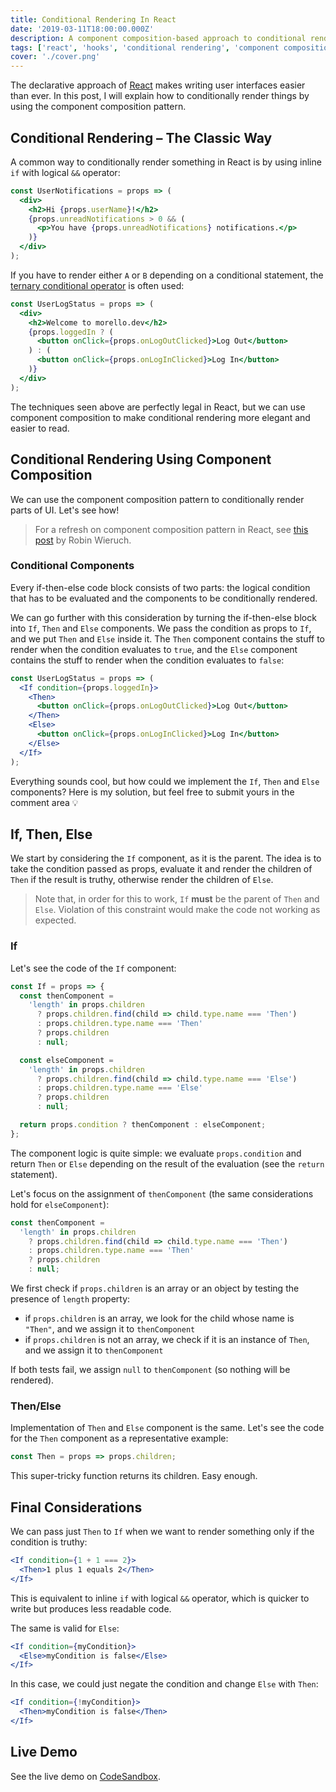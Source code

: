 ```yaml
---
title: Conditional Rendering In React
date: '2019-03-11T18:00:00.000Z'
description: A component composition-based approach to conditional rendering.
tags: ['react', 'hooks', 'conditional rendering', 'component composition']
cover: './cover.png'
---
```


The declarative approach of [React](https://reactjs.org) makes writing user interfaces easier than ever. In this post, I will explain how to conditionally render things by using the component composition pattern.

## Conditional Rendering – The Classic Way

A common way to conditionally render something in React is by using inline `if` with logical `&&` operator:

```jsx
const UserNotifications = props => (
  <div>
    <h2>Hi {props.userName}!</h2>
    {props.unreadNotifications > 0 && (
      <p>You have {props.unreadNotifications} notifications.</p>
    )}
  </div>
);
```

If you have to render either `A` or `B` depending on a conditional statement, the [ternary conditional operator](https://developer.mozilla.org/en-US/docs/Web/JavaScript/Reference/Operators/Conditional_Operator) is often used:

```jsx
const UserLogStatus = props => (
  <div>
    <h2>Welcome to morello.dev</h2>
    {props.loggedIn ? (
      <button onClick={props.onLogOutClicked}>Log Out</button>
    ) : (
      <button onClick={props.onLogInClicked}>Log In</button>
    )}
  </div>
);
```

The techniques seen above are perfectly legal in React, but we can use component composition to make conditional rendering more elegant and easier to read.

## Conditional Rendering Using Component Composition

We can use the component composition pattern to conditionally render parts of UI. Let's see how!

> For a refresh on component composition pattern in React, see [this post](https://www.robinwieruch.de/react-component-composition) by Robin Wieruch.

### Conditional Components

Every if-then-else code block consists of two parts: the logical condition that has to be evaluated and the components to be conditionally rendered.

We can go further with this consideration by turning the if-then-else block into `If`, `Then` and `Else` components. We pass the condition as props to `If`, and we put `Then` and `Else` inside it. The `Then` component contains the stuff to render when the condition evaluates to `true`, and the `Else` component contains the stuff to render when the condition evaluates to `false`:

```jsx
const UserLogStatus = props => (
  <If condition={props.loggedIn}>
    <Then>
      <button onClick={props.onLogOutClicked}>Log Out</button>
    </Then>
    <Else>
      <button onClick={props.onLogInClicked}>Log In</button>
    </Else>
  </If>
);
```

Everything sounds cool, but how could we implement the `If`, `Then` and `Else` components? Here is my solution, but feel free to submit yours in the comment area 💡

## If, Then, Else

We start by considering the `If` component, as it is the parent. The idea is to take the condition passed as props, evaluate it and render the children of `Then` if the result is truthy, otherwise render the children of `Else`.

> Note that, in order for this to work, `If` **must** be the parent of `Then` and `Else`. Violation of this constraint would make the code not working as expected.

### If

Let's see the code of the `If` component:

```jsx
const If = props => {
  const thenComponent =
    'length' in props.children
      ? props.children.find(child => child.type.name === 'Then')
      : props.children.type.name === 'Then'
      ? props.children
      : null;

  const elseComponent =
    'length' in props.children
      ? props.children.find(child => child.type.name === 'Else')
      : props.children.type.name === 'Else'
      ? props.children
      : null;

  return props.condition ? thenComponent : elseComponent;
};
```

The component logic is quite simple: we evaluate `props.condition` and return `Then` or `Else` depending on the result of the evaluation (see the `return` statement).

Let's focus on the assignment of `thenComponent` (the same considerations hold for `elseComponent`):

```jsx
const thenComponent =
  'length' in props.children
    ? props.children.find(child => child.type.name === 'Then')
    : props.children.type.name === 'Then'
    ? props.children
    : null;
```

We first check if `props.children` is an array or an object by testing the presence of `length` property:

- if `props.children` is an array, we look for the child whose name is `"Then"`, and we assign it to `thenComponent`
- if `props.children` is not an array, we check if it is an instance of `Then`, and we assign it to `thenComponent`

If both tests fail, we assign `null` to `thenComponent` (so nothing will be rendered).

### Then/Else

Implementation of `Then` and `Else` component is the same. Let's see the code for the `Then` component as a representative example:

```jsx
const Then = props => props.children;
```

This super-tricky function returns its children. Easy enough.

## Final Considerations

We can pass just `Then` to `If` when we want to render something only if the condition is truthy:

```jsx
<If condition={1 + 1 === 2}>
  <Then>1 plus 1 equals 2</Then>
</If>
```

This is equivalent to inline `if` with logical `&&` operator, which is quicker to write but produces less readable code.

The same is valid for `Else`:

```jsx
<If condition={myCondition}>
  <Else>myCondition is false</Else>
</If>
```

In this case, we could just negate the condition and change `Else` with `Then`:

```jsx
<If condition={!myCondition}>
  <Then>myCondition is false</Then>
</If>
```

## Live Demo

See the live demo on [CodeSandbox](https://codesandbox.io/s/4wrn34q7pw).

